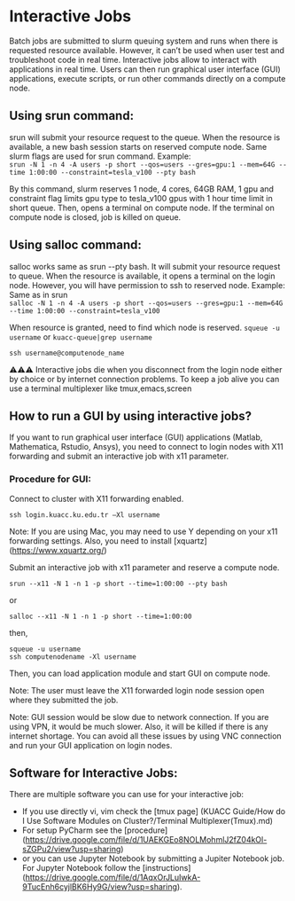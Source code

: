 # Interactive Jobs

Batch jobs are submitted to slurm queuing system and runs when there is requested resource available. However, it can’t be used when user test and troubleshoot code in real time. Interactive jobs allow to interact with applications in real time. Users can then run graphical user interface (GUI) applications, execute scripts, or run other commands directly on a compute node.

## Using srun command:

srun will submit your resource request to the queue. When the resource is available, a new bash session starts on reserved compute node. Same slurm flags are used for srun command.
Example:<br>
`srun -N 1 -n 4 -A users -p short --qos=users --gres=gpu:1 --mem=64G --time 1:00:00 --constraint=tesla_v100 --pty bash`

By this command, slurm reserves 1 node, 4 cores, 64GB RAM, 1 gpu and constraint flag limits gpu type to tesla_v100 gpus with 1 hour time limit in short queue. Then, opens a terminal on compute node. If the terminal on compute node is closed, job is killed on queue.

## Using salloc command:
salloc works same as srun --pty bash.  It will submit your resource request to queue. When the resource is available, it opens a terminal on the login node. However, you will have permission to ssh to reserved node.
Example: Same as in srun<br>
`salloc -N 1 -n 4 -A users -p short --qos=users --gres=gpu:1 --mem=64G --time 1:00:00 --constraint=tesla_v100`

When resource is granted, need to find which node is reserved.
`squeue -u username` or `kuacc-queue|grep username`
 
`ssh username@computenode_name`

⚠️⚠️⚠️  Interactive jobs die when you disconnect from the login node either by choice or by internet connection problems. To keep a job alive you can use a terminal multiplexer like tmux,emacs,screen

## How to run a GUI by using interactive jobs?

If you want to run graphical user interface (GUI) applications (Matlab, Mathematica, Rstudio, Ansys), you need to connect to login nodes with X11 forwarding and submit an interactive job with x11 parameter.

### Procedure for GUI:

Connect to cluster with X11 forwarding enabled.

`ssh login.kuacc.ku.edu.tr –Xl username`

Note: If you are using Mac, you may need to use Y depending on your x11 forwarding settings. Also, you need to install [xquartz] (https://www.xquartz.org/)

Submit an interactive job with x11 parameter and reserve a compute node.

```
srun --x11 -N 1 -n 1 -p short --time=1:00:00 --pty bash
```
or
```
salloc --x11 -N 1 -n 1 -p short --time=1:00:00
```
then,
```
squeue -u username
ssh computenodename -Xl username
```
Then, you can load application module and start GUI on compute node.

Note: The user must leave the X11 forwarded login node session open where they submitted the job.

Note: GUI session would be slow due to network connection. If you are using VPN, it would be much slower. Also, it will be killed if there is any internet shortage. You can avoid all these issues by using VNC connection and run your GUI application on login nodes. 

## Software for Interactive Jobs:

There are multiple software you can use for your interactive job:
- If you use directly vi, vim check the [tmux page] (KUACC Guide/How do I Use Software Modules on Cluster?/Terminal Multiplexer(Tmux).md)
- For setup PyCharm see the [procedure] (https://drive.google.com/file/d/1UAEKGEo8NOLMohmlJ2fZ04kOl-sZGPu2/view?usp=sharing)
- or you can use Jupyter Notebook by submitting a Jupiter Notebook job. For Jupyter Notebook follow the [instructions] (https://drive.google.com/file/d/1AqxOrJLuIwkA-9TucEnh6cyjlBK6Hy9G/view?usp=sharing).



